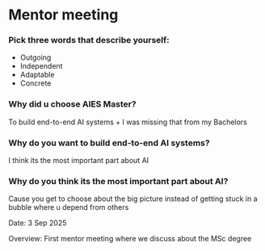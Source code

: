 # Mentor meeting
### Pick three words that describe yourself:
 - Outgoing
 - Independent
 - Adaptable
 - Concrete
 
### Why did u choose AIES Master?
   To build end-to-end AI systems +  I was missing that from my Bachelors

### Why do you want to build end-to-end AI systems?
   I think its the most important part about AI

### Why do you think its the most important part about AI?
   Cause you get to choose about the big picture instead of getting stuck in a bubble where u depend from others
   


Date: 3 Sep 2025

Overview: First mentor meeting where we discuss about the MSc degree
